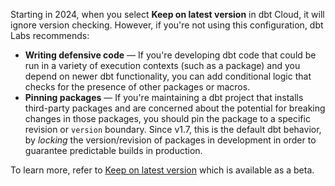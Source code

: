 
Starting in 2024, when you select **Keep on latest version** in dbt Cloud, it will ignore version checking. However, if you're not using this configuration, dbt Labs recommends:
- **Writing defensive code** &mdash; If you're developing dbt code that could be run in a variety of execution contexts (such as a package) and you depend on newer dbt functionality, you can add conditional logic that checks for the presence of other packages or macros.
- **Pinning packages** &mdash; If you're maintaining a dbt project that installs third-party packages and are concerned about the potential for breaking changes in those packages, you should pin the package to a specific revision or `version` boundary. Since v1.7, this is the default dbt behavior, by _locking_ the version/revision of packages in development in order to guarantee predictable builds in production.

To learn more, refer to [Keep on latest version](/docs/dbt-versions/upgrade-core-in-cloud##keep-on-latest-version) which is available as a beta. 